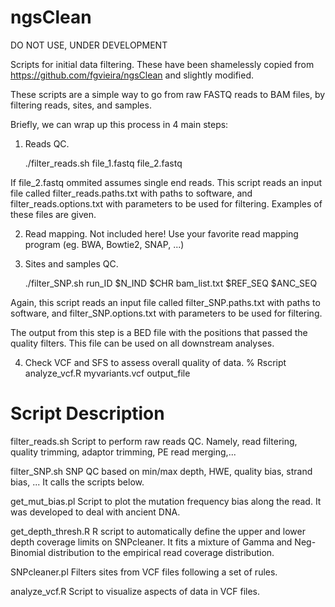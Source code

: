 ngsClean
========

DO NOT USE, UNDER DEVELOPMENT

Scripts for initial data filtering.
These have been shamelessly copied from https://github.com/fgvieira/ngsClean and slightly modified.

These scripts are a simple way to go from raw FASTQ reads to BAM files, by filtering reads, sites, and samples.

Briefly, we can wrap up this process in 4 main steps:

1) Reads QC.

     ./filter_reads.sh file_1.fastq file_2.fastq     
     
If file_2.fastq ommited assumes single end reads.
This script reads an input file called filter_reads.paths.txt with paths to software, and filter_reads.options.txt with parameters to be used for filtering.
Examples of these files are given.


2) Read mapping. Not included here! Use your favorite read mapping program (eg. 
BWA, Bowtie2, SNAP, ...)


3) Sites and samples QC.

     ./filter_SNP.sh run_ID $N_IND $CHR bam_list.txt $REF_SEQ $ANC_SEQ     

Again, this script reads an input file called filter_SNP.paths.txt with paths to software, and filter_SNP.options.txt with parameters to be used for filtering.

The output from this step is a BED file with the positions that passed the quality filters. This file can be used on all downstream analyses.


4) Check VCF and SFS to assess overall quality of data.
% Rscript analyze_vcf.R myvariants.vcf output_file




Script Description
==================

filter_reads.sh      Script to perform raw reads QC. Namely, read filtering, 
		     quality trimming, adaptor trimming, PE read merging,...

filter_SNP.sh        SNP QC based on min/max depth, HWE, quality bias, strand 
		     bias, ... It calls the scripts below.

get_mut_bias.pl	     Script to plot the mutation frequency bias along the read. 
		     It was developed to deal with ancient DNA.

get_depth_thresh.R   R script to automatically define the upper and lower depth
		     coverage limits on SNPcleaner. It fits a mixture of Gamma 
		     and Neg-Binomial distribution to the empirical read coverage 
		     distribution.

SNPcleaner.pl        Filters sites from VCF files following a set of rules.

analyze_vcf.R	     Script to visualize aspects of data in VCF files.

